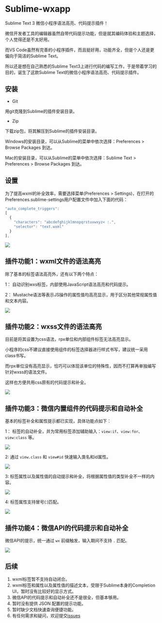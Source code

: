# Sublime-wxapp

Sublime Text 3 微信小程序语法高亮、代码提示插件！

微信开发者工具的编辑器虽然自带代码提示功能，但是就其编码体验和主题选择，个人觉得还是不太好用。

而VS Code虽然有完善的小程序插件，而且挺好用，功能齐全，但是个人还是更偏向于简洁的Sublime Text。

所以还是想在自己熟悉的Sublime Text3上进行代码的编写工作，于是带着学习的目的，诞生了这款Sublime Text的微信小程序语法高亮、代码提示插件。

## 安装

- Git

用git克隆到Sublime的插件安装目录。

- Zip

下载zip包，将其解压到Sublime的插件安装目录。

Windows的安装目录，可以从Sublime的菜单中依次选择：Preferences > Browse Packages 到达。

Mac的安装目录，可以从Sublime的菜单中依次选择：Sublime Text > Preferences > Browse Packages 到达。

## 设置

为了提高wxml的补全效率，需要选择菜单(Preferences > Settings)，在打开的Preferences.sublime-settings用户配置文件中加入下面的代码：

```js
"auto_complete_triggers":
[
  {
    "characters": "abcdefghijklmnopqrstuvwxyz< :.",
    "selector": "text.wxml"
  }
],
```

![](../assets/images/sublime-setting.png)

## 插件功能1：wxml文件的语法高亮

除了基本的标签语法高亮外，还有以下两个特点：

1： 自动识别wxs标签，内部使用JavaScript语法高亮和代码提示。

2： Mustache语法等表示JS操作的属性值均高亮显示，用于区分其他常规属性值和文本内容。

![](../assets/images/wxml-syntax-highlight.png)

## 插件功能2：wxss文件的语法高亮

目前是将其设置为css语法，rpx单位和内部组件标签无法高亮显示。

小程序的css不建议直接使用组件的标签选择器进行样式书写，建议统一采用class书写。

而rpx单位没有高亮显示，恰巧可以体现该单位的特殊性，因而不打算再单独编写针对wxss的语法文件。

这样也方便共用css原有的代码提示和补全。

![](../assets/images/wxss-syntax-highlight.png)

## 插件功能3：微信内置组件的代码提示和自动补全

基本的标签补全和属性提示都已实现，具体功能点如下：

1： 标签的自动补全，并为常用标签添加辅助输入：`view:if`、`view:for`、`view:class` 等。

![](../assets/images/wxml-complete-1.gif)

2: 通过 `view.class` 和 `view#id` 快速输入类名和id属性。

![](../assets/images/wxml-complete-2.gif)

3: 标签属性以及属性值的自动提示和补全，将根据属性值的类型补全不一样的内容。

![](../assets/images/wxml-complete-3.gif)

4: 标签属性支持冒号(:)匹配。

![](../assets/images/wxml-complete-4.gif)

## 插件功能4：微信API的代码提示和自动补全

微信API的提示，统一通过 `wx` 前缀触发，输入期间不支持 `.` 匹配。

![](../assets/images/wxapp-api.gif)

## 后续

1. wxml标签暂不支持自动闭合。
2. wxml标签和属性以及属性值的描述文本，受限于Sublime本身的Completion UI，暂时没有比较好的显示方式。
3. 微信API的代码提示和自动补全还不是很全，但基本够用。
4. 暂时没有提供 JSON 配置的提示功能。
5. 暂时缺少文档快速查询便捷功能。
6. 有任何需求和疑问，欢迎提交[issues](https://github.com/springlong/Sublime-wxapp/issues)
